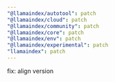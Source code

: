 ```yaml
---
"@llamaindex/autotool": patch
"@llamaindex/cloud": patch
"@llamaindex/community": patch
"@llamaindex/core": patch
"@llamaindex/env": patch
"@llamaindex/experimental": patch
"llamaindex": patch
---
```


fix: align version
